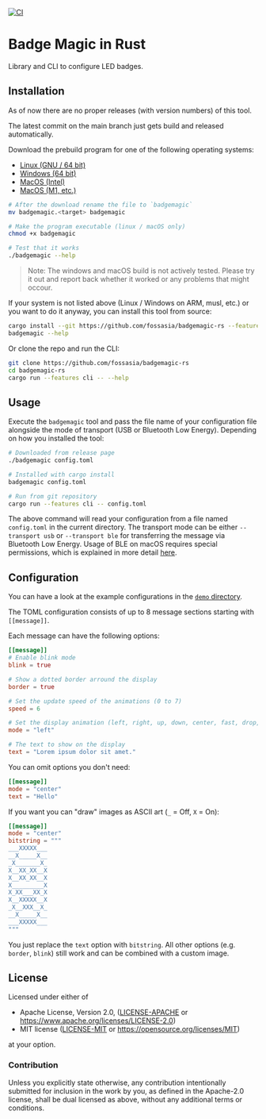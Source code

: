 [![CI](../../actions/workflows/ci.yaml/badge.svg)](../../actions/workflows/ci.yaml)

# Badge Magic in Rust

Library and CLI to configure LED badges.

## Installation

As of now there are no proper releases (with version numbers) of this tool.

The latest commit on the main branch just gets build and released automatically.

Download the prebuild program for one of the following operating systems:

- [Linux (GNU / 64 bit)](../../releases/latest/download/badgemagic.x86_64-unknown-linux-gnu)
- [Windows (64 bit)](../../releases/latest/download/badgemagic.x86_64-pc-windows-msvc.exe)
- [MacOS (Intel)](../../releases/latest/download/badgemagic.x86_64-apple-darwin)
- [MacOS (M1, etc.)](../../releases/latest/download/badgemagic.aarch64-apple-darwin)

```sh
# After the download rename the file to `badgemagic`
mv badgemagic.<target> badgemagic

# Make the program executable (linux / macOS only)
chmod +x badgemagic

# Test that it works
./badgemagic --help
```

> Note: The windows and macOS build is not actively tested. Please try it out and report back whether it worked or any problems that might occour.

If your system is not listed above (Linux / Windows on ARM, musl, etc.) or you want to do it anyway, you can install this tool from source:

```sh
cargo install --git https://github.com/fossasia/badgemagic-rs --features cli
badgemagic --help
```

Or clone the repo and run the CLI:
```sh
git clone https://github.com/fossasia/badgemagic-rs
cd badgemagic-rs
cargo run --features cli -- --help
```

## Usage

Execute the `badgemagic` tool and pass the file name of your configuration file alongside the mode of transport (USB or Bluetooth Low Energy).
Depending on how you installed the tool:

```sh
# Downloaded from release page
./badgemagic config.toml

# Installed with cargo install
badgemagic config.toml

# Run from git repository
cargo run --features cli -- config.toml
```

The above command will read your configuration from a file named `config.toml` in the current directory.
The transport mode can be either `--transport usb` or `--transport ble` for transferring the message via Bluetooth Low Energy.
Usage of BLE on macOS requires special permissions, which is explained in more detail [here](https://github.com/deviceplug/btleplug#macos).

## Configuration

You can have a look at the example configurations in the [`demo` directory](demo).

The TOML configuration consists of up to 8 message sections starting with `[[message]]`.

Each message can have the following options:
```toml
[[message]]
# Enable blink mode
blink = true

# Show a dotted border arround the display
border = true

# Set the update speed of the animations (0 to 7)
speed = 6

# Set the display animation (left, right, up, down, center, fast, drop, curtain, laser)
mode = "left"

# The text to show on the display
text = "Lorem ipsum dolor sit amet."
```

You can omit options you don't need:
```toml
[[message]]
mode = "center"
text = "Hello"
```

If you want you can "draw" images as ASCII art (`_` = Off, `X` = On):
```toml
[[message]]
mode = "center"
bitstring = """
___XXXXX___
__X_____X__
_X_______X_
X__XX_XX__X
X__XX_XX__X
X_________X
X_XX___XX_X
X__XXXXX__X
_X__XXX__X_
__X_____X__
___XXXXX___
"""
```

You just replace the `text` option with `bitstring`. All other options (e.g. `border`, `blink`) still work and can be combined with a custom image.

## License

Licensed under either of

- Apache License, Version 2.0, ([LICENSE-APACHE](LICENSE-APACHE) or https://www.apache.org/licenses/LICENSE-2.0)
- MIT license ([LICENSE-MIT](LICENSE-MIT) or https://opensource.org/licenses/MIT)

at your option.

### Contribution

Unless you explicitly state otherwise, any contribution intentionally submitted for inclusion in the work by you, as defined in the Apache-2.0 license, shall be dual licensed as above, without any additional terms or conditions.
